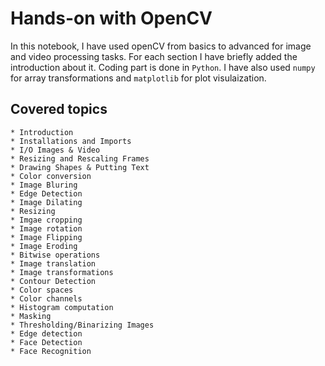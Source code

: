 # Hands-on with OpenCV


In this notebook, I have used openCV from basics to advanced for image and video processing tasks. For each section I have briefly added the introduction about it. Coding part is done in `Python`. I have also used `numpy` for array transformations and `matplotlib` for plot visulaization.

## Covered topics

    * Introduction
    * Installations and Imports
    * I/O Images & Video
    * Resizing and Rescaling Frames
    * Drawing Shapes & Putting Text
    * Color conversion
    * Image Bluring
    * Edge Detection
    * Image Dilating
    * Resizing
    * Imgae cropping
    * Image rotation
    * Image Flipping
    * Image Eroding
    * Bitwise operations
    * Image translation
    * Image transformations
    * Contour Detection 
    * Color spaces
    * Color channels
    * Histogram computation
    * Masking
    * Thresholding/Binarizing Images
    * Edge detection
    * Face Detection
    * Face Recognition
